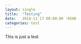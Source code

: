 ```yaml
---
layout: single
title:  "Testing"
date:   2018-11-17 00:00:00 -0500
categories: test
---
```

This is just a test